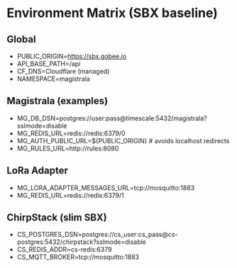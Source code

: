 # Environment Matrix (SBX baseline)

## Global
- PUBLIC_ORIGIN=https://sbx.gobee.io
- API_BASE_PATH=/api
- CF_DNS=Cloudflare (managed)
- NAMESPACE=magistrala

## Magistrala (examples)
- MG_DB_DSN=postgres://user:pass@timescale:5432/magistrala?sslmode=disable
- MG_REDIS_URL=redis://redis:6379/0
- MG_AUTH_PUBLIC_URL=${PUBLIC_ORIGIN}  # avoids localhost redirects
- MG_RULES_URL=http://rules:8080

## LoRa Adapter
- MG_LORA_ADAPTER_MESSAGES_URL=tcp://mosquitto:1883
- MG_REDIS_URL=redis://redis:6379/1

## ChirpStack (slim SBX)
- CS_POSTGRES_DSN=postgres://cs_user:cs_pass@cs-postgres:5432/chirpstack?sslmode=disable
- CS_REDIS_ADDR=cs-redis:6379
- CS_MQTT_BROKER=tcp://mosquitto:1883